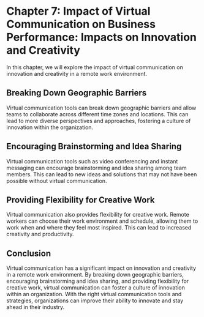 Chapter 7: Impact of Virtual Communication on Business Performance: Impacts on Innovation and Creativity
========================================================================================================

In this chapter, we will explore the impact of virtual communication on innovation and creativity in a remote work environment.

Breaking Down Geographic Barriers
---------------------------------

Virtual communication tools can break down geographic barriers and allow teams to collaborate across different time zones and locations. This can lead to more diverse perspectives and approaches, fostering a culture of innovation within the organization.

Encouraging Brainstorming and Idea Sharing
------------------------------------------

Virtual communication tools such as video conferencing and instant messaging can encourage brainstorming and idea sharing among team members. This can lead to new ideas and solutions that may not have been possible without virtual communication.

Providing Flexibility for Creative Work
---------------------------------------

Virtual communication also provides flexibility for creative work. Remote workers can choose their work environment and schedule, allowing them to work when and where they feel most inspired. This can lead to increased creativity and productivity.

Conclusion
----------

Virtual communication has a significant impact on innovation and creativity in a remote work environment. By breaking down geographic barriers, encouraging brainstorming and idea sharing, and providing flexibility for creative work, virtual communication can foster a culture of innovation within an organization. With the right virtual communication tools and strategies, organizations can improve their ability to innovate and stay ahead in their industry.
